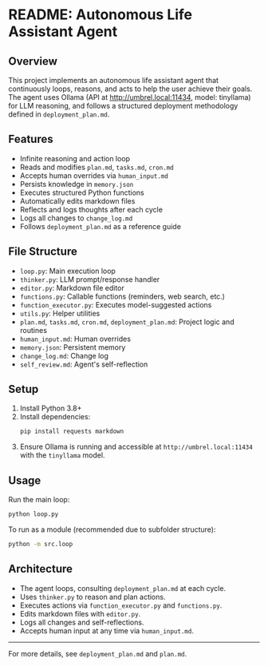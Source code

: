 # README: Autonomous Life Assistant Agent

## Overview
This project implements an autonomous life assistant agent that continuously loops, reasons, and acts to help the user achieve their goals. The agent uses Ollama (API at http://umbrel.local:11434, model: tinyllama) for LLM reasoning, and follows a structured deployment methodology defined in `deployment_plan.md`.

## Features
- Infinite reasoning and action loop
- Reads and modifies `plan.md`, `tasks.md`, `cron.md`
- Accepts human overrides via `human_input.md`
- Persists knowledge in `memory.json`
- Executes structured Python functions
- Automatically edits markdown files
- Reflects and logs thoughts after each cycle
- Logs all changes to `change_log.md`
- Follows `deployment_plan.md` as a reference guide

## File Structure
- `loop.py`: Main execution loop
- `thinker.py`: LLM prompt/response handler
- `editor.py`: Markdown file editor
- `functions.py`: Callable functions (reminders, web search, etc.)
- `function_executor.py`: Executes model-suggested actions
- `utils.py`: Helper utilities
- `plan.md`, `tasks.md`, `cron.md`, `deployment_plan.md`: Project logic and routines
- `human_input.md`: Human overrides
- `memory.json`: Persistent memory
- `change_log.md`: Change log
- `self_review.md`: Agent's self-reflection

## Setup
1. Install Python 3.8+
2. Install dependencies:
   ```bash
   pip install requests markdown
   ```
3. Ensure Ollama is running and accessible at `http://umbrel.local:11434` with the `tinyllama` model.

## Usage
Run the main loop:
```bash
python loop.py
```
To run as a module (recommended due to subfolder structure):
```bash
python -m src.loop
```

## Architecture
- The agent loops, consulting `deployment_plan.md` at each cycle.
- Uses `thinker.py` to reason and plan actions.
- Executes actions via `function_executor.py` and `functions.py`.
- Edits markdown files with `editor.py`.
- Logs all changes and self-reflections.
- Accepts human input at any time via `human_input.md`.

---
For more details, see `deployment_plan.md` and `plan.md`.
